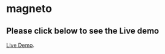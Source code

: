 # magneto

## Please click below to see the Live demo
[Live Demo](https://magneto-two.vercel.app).

